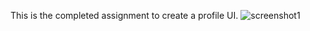 This is the completed assignment to create a profile UI.
![screenshot1](https://github.com/user-attachments/assets/7a95c117-e4a7-4029-a2b8-2aea079b5a4a)

